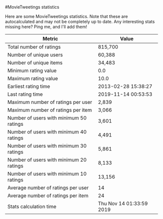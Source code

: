 #MovieTweetings statistics

Here are some MovieTweetings statistics. Note that these are autocalculated and may not be completely up to date. Any interesting stats missing here? Ping me, and I'll add them!

Metric | Value
--- | ---
Total number of ratings                 | 815,700
Number of unique users                  | 60,388
Number of unique items                  | 34,483
Minimum rating value                    | 0.0
Maximum rating value                    | 10.0
Earliest rating time                    | 2013-02-28 15:38:27
Last rating time                        | 2019-11-14 00:53:53
Maximum number of ratings per user      | 2,839
Maximum number of ratings per item      | 3,066
Number of users with minimum 50 ratings | 3,601
Number of users with minimum 40 ratings | 4,491
Number of users with minimum 30 ratings | 5,861
Number of users with minimum 20 ratings | 8,133
Number of users with minimum 10 ratings | 13,156
Average number of ratings per user      | 14
Average number of ratings per item      | 24
Stats calculation time                  | Thu Nov 14 01:33:59 2019

